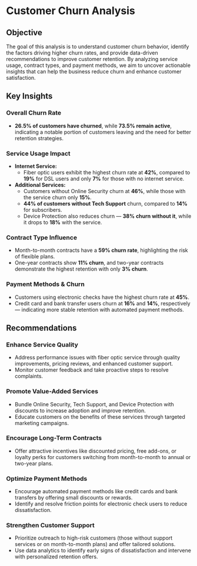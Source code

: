 
# Customer Churn Analysis

## Objective
The goal of this analysis is to understand customer churn behavior, identify the factors driving higher churn rates, and provide data-driven recommendations to improve customer retention. By analyzing service usage, contract types, and payment methods, we aim to uncover actionable insights that can help the business reduce churn and enhance customer satisfaction.

## Key Insights

### Overall Churn Rate
- **26.5% of customers have churned**, while **73.5% remain active**, indicating a notable portion of customers leaving and the need for better retention strategies.

### Service Usage Impact
- **Internet Service:**
  - Fiber optic users exhibit the highest churn rate at **42%**, compared to **19%** for DSL users and only **7%** for those with no internet service.
- **Additional Services:**
  - Customers without Online Security churn at **46%**, while those with the service churn only **15%**.
  - **44% of customers without Tech Support** churn, compared to **14%** for subscribers.
  - Device Protection also reduces churn — **38% churn without it**, while it drops to **18%** with the service.

### Contract Type Influence
- Month-to-month contracts have a **59% churn rate**, highlighting the risk of flexible plans.
- One-year contracts show **11% churn**, and two-year contracts demonstrate the highest retention with only **3% churn**.

### Payment Methods & Churn
- Customers using electronic checks have the highest churn rate at **45%**.
- Credit card and bank transfer users churn at **16%** and **14%**, respectively — indicating more stable retention with automated payment methods.

## Recommendations

### Enhance Service Quality
- Address performance issues with fiber optic service through quality improvements, pricing reviews, and enhanced customer support.
- Monitor customer feedback and take proactive steps to resolve complaints.

### Promote Value-Added Services
- Bundle Online Security, Tech Support, and Device Protection with discounts to increase adoption and improve retention.
- Educate customers on the benefits of these services through targeted marketing campaigns.

### Encourage Long-Term Contracts
- Offer attractive incentives like discounted pricing, free add-ons, or loyalty perks for customers switching from month-to-month to annual or two-year plans.

### Optimize Payment Methods
- Encourage automated payment methods like credit cards and bank transfers by offering small discounts or rewards.
- Identify and resolve friction points for electronic check users to reduce dissatisfaction.

### Strengthen Customer Support
- Prioritize outreach to high-risk customers (those without support services or on month-to-month plans) and offer tailored solutions.
- Use data analytics to identify early signs of dissatisfaction and intervene with personalized retention offers.
